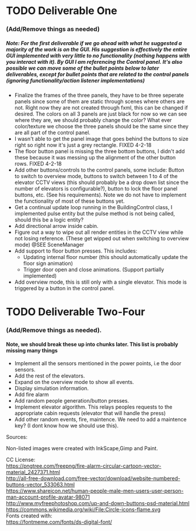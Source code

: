 # TODO Deliverable One 
### (Add/Remove things as needed)
##### Note: For the first deliverable if we go ahead with what he suggested a majority of the work is on the GUI. His suggestion is effectively the entire GUI implemented with very little to no functionality (nothing happens with you interact with it). By GUI I am referencing the Control panel. It's also possible we can move some of the bullet points below to later deliverables, except for bullet points that are related to the control panels (ignoring functionality/action listener implementations)

* Finalize the frames of the three panels, they have to be three seperate panels since some of them are static through scenes where others are not. Right now they are not created through fxml, this can be changed if desired. The colors on all 3 panels are just black for now
so we can see where they are, we should probably change the color? What ever color/texture we choose the three panels should be the same since they are all part of the control panel. 
* I wasn't able to get the panel image that goes behind the buttons to size right so right now it's just a grey rectangle. FIXED 4-2-18
* The floor button panel is missing the three bottom buttons, I didn't add these because it was messing up the alignment of the other button rows. FIXED 4-2-18
* Add other buttons/controls to the control panels, some include: Button to switch to overview mode, buttons to switch between 
1 to 4 of the elevator CCTV views (this should probably be a drop down list since the number of elevators is configurable?), button to lock the floor panel buttons, etc. (See his requirements). Note we do not have to implement the functionality of most of these buttons yet.
* Get a continual update loop running in the BuildingControl class, I implemented pulse entity but the pulse method is not being called, should this be a logic entity?
* Add directional arrow inside cabin. 
* Figure out a way to wipe out all render entities in the CCTV view while not losing reference. (These get wipped out when switching to overview mode) @SEE SceneManager
* Add support to floor button presses. This includes:
  * Updating internal floor number (this should automatically update the floor sign animation)
  * Trigger door open and close animations. (Support partially implemented)
* Add overview mode, this is still only with a single elevator. This mode is triggered by a button in the control panel.

# TODO Deliverable Two-Four 
### (Add/Remove things as needed). 
#### Note, we should break these up into chunks later. This list is probably missing many things
* Implement all the sensors mentioned in the power points, i.e the door sensors. 
* Add the rest of the elevators.
* Expand on the overview mode to show all events.
* Display simulation information.
* Add fire alarm
* Add random people generation/button presses.
* Implement elevator algorithm. This relays peoples requests to the appropriate cabin requests (elevator that will handle the press)
* Add other random events, fire, maintence. We need to add a maintence key? (I dont know how we should use this).


Sources: 

Non-listed images were created with InkScape,Gimp and Paint. 

CC License:  
https://pngtree.com/freepng/fire-alarm-circular-cartoon-vector-material_2427371.html  
http://all-free-download.com/free-vector/download/website-numbered-buttons-vector_533063.html  
https://www.shareicon.net/human-people-male-men-users-user-person-man-account-profile-avatar-98071  
http://www.myfreephotoshop.com/up-and-down-buttons-psd-material.html  
https://commons.wikimedia.org/wiki/File:Circle-icons-flame.svg  
Fonts created with:  
https://fontmeme.com/fonts/ds-digital-font/  
